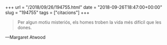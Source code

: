 +++
url = "/2018/09/26/194755.html"
date = "2018-09-26T18:47:00+00:00"
slug = "194755"
tags = ["citacions"]
+++

> Per algun motiu misteriós, els homes troben la vida més difícil que les dones.

—Margaret Atwood

